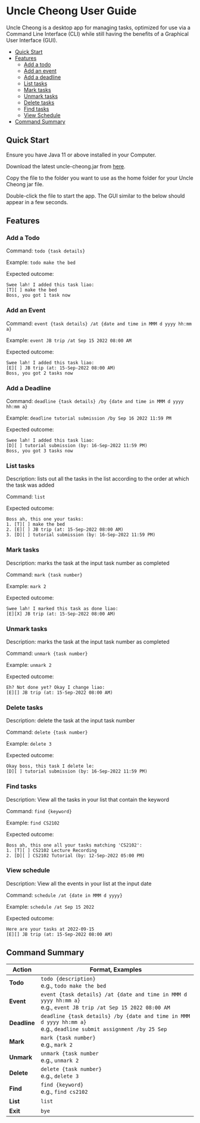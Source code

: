 # Uncle Cheong User Guide

Uncle Cheong is a desktop app for managing tasks, optimized for use via a Command Line Interface (CLI) while still having the benefits of a Graphical User Interface (GUI).

- [Quick Start](#quick-start)
- [Features](#features)
   * [Add a todo](#add-a-todo)
   * [Add an event](#add-an-event)
   * [Add a deadline](#add-a-deadline)
   * [List tasks](#list-tasks)
   * [Mark tasks](#mark-tasks)
   * [Unmark tasks](#unmark-tasks)
   * [Delete tasks](#delete-tasks)
   * [Find tasks](#find-tasks)
   * [View Schedule](#view-schedule)
- [Command Summary](#command-summary)

## Quick Start
Ensure you have Java 11 or above installed in your Computer.

Download the latest uncle-cheong.jar from [here](https://github.com/MuhdMusab/ip/releases/tag/v0.2).

Copy the file to the folder you want to use as the home folder for your Uncle Cheong jar file.

Double-click the file to start the app. The GUI similar to the below should appear in a few seconds.

## Features 

### Add a Todo

Command: `todo {task details}`

Example: `todo make the bed`

Expected outcome:
```
Swee lah! I added this task liao:
[T][ ] make the bed
Boss, you got 1 task now
```

### Add an Event

Command: `event {task details} /at {date and time in MMM d yyyy hh:mm a}`

Example: `event JB trip /at Sep 15 2022 08:00 AM`

Expected outcome:
```
Swee lah! I added this task liao:
[E][ ] JB trip (at: 15-Sep-2022 08:00 AM)
Boss, you got 2 tasks now
```

### Add a Deadline

Command: `deadline {task details} /by {date and time in MMM d yyyy hh:mm a}`

Example: `deadline tutorial submission /by Sep 16 2022 11:59 PM`

Expected outcome:
```
Swee lah! I added this task liao:
[D][ ] tutorial submission (by: 16-Sep-2022 11:59 PM)
Boss, you got 3 tasks now
```

### List tasks

Description: lists out all the tasks in the list according to the order at which the task was added

Command: `list`

Expected outcome:
```
Boss ah, this one your tasks:
1. [T][ ] make the bed
2. [E][ ] JB trip (at: 15-Sep-2022 08:00 AM)
3. [D][ ] tutorial submission (by: 16-Sep-2022 11:59 PM)
```

### Mark tasks

Description: marks the task at the input task number as completed

Command: `mark {task number}`

Example: `mark 2`

Expected outcome:
```
Swee lah! I marked this task as done liao:
[E][X] JB trip (at: 15-Sep-2022 08:00 AM)
```

### Unmark tasks

Description: marks the task at the input task number as completed

Command: `unmark {task number}`

Example: `unmark 2`

Expected outcome:
```
Eh? Not done yet? Okay I change liao:
[E][] JB trip (at: 15-Sep-2022 08:00 AM)
```

### Delete tasks

Description: delete the task at the input task number

Command: `delete {task number}`

Example: `delete 3`

Expected outcome:
```
Okay boss, this task I delete le:
[D][ ] tutorial submission (by: 16-Sep-2022 11:59 PM)
```

### Find tasks

Description: View all the tasks in your list that contain the keyword

Command: `find {keyword}`

Example: `find CS2102`

Expected outcome:
```
Boss ah, this one all your tasks matching 'CS2102':
1. [T][ ] CS2102 Lecture Recording
2. [D][ ] CS2102 Tutorial (by: 12-Sep-2022 05:00 PM)
```

### View schedule

Description: View all the events in your list at the input date

Command: `schedule /at {date in MMM d yyyy}`

Example: `schedule /at Sep 15 2022`

Expected outcome:
```
Here are your tasks at 2022-09-15
[E][] JB trip (at: 15-Sep-2022 08:00 AM)
```

## Command Summary

Action | Format, Examples
--------|------------------
**Todo** | `todo {description}` <br> e.g., `todo make the bed`
**Event** | `event {task details} /at {date and time in MMM d yyyy hh:mm a}` <br> e.g., `event JB trip /at Sep 15 2022 08:00 AM`
**Deadline** | `deadline {task details} /by {date and time in MMM d yyyy hh:mm a}` <br> e.g., `deadline submit assignment /by 25 Sep`
**Mark** | `mark {task number}`<br> e.g., `mark 2`
**Unmark** | `unmark {task number`<br> e.g., `unmark 2`
**Delete** | `delete {task number}`<br> e.g., `delete 3`
**Find** | `find {keyword}`<br> e.g., `find cs2102`
**List** | `list`
**Exit** | `bye`
